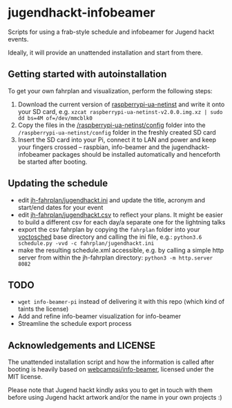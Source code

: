 # jugendhackt-infobeamer

Scripts for using a frab-style schedule and infobeamer for Jugend hackt events. 

Ideally, it will provide an unattended installation and start from there.

## Getting started with autoinstallation

To get your own fahrplan and visualization, perform the following steps:

 1. Download the current version of [raspberrypi-ua-netinst](https://github.com/FooDeas/raspberrypi-ua-netinst) and write it onto your SD card, e.g. `xzcat raspberrypi-ua-netinst-v2.0.0.img.xz | sudo dd bs=4M of=/dev/mmcblk0`
 1. Copy the files in the [/raspberrypi-ua-netinst/config](raspberrypi-ua-netinst/config) folder into the `/raspberrypi-ua-netinst/config` folder in the freshly created SD card
 1. Insert the SD card into your Pi, connect it to LAN and power and keep your fingers crossed – raspbian, info-beamer and the jugendhackt-infobeamer packages should be installed automatically and henceforth be started after booting.

## Updating the schedule

 * edit [jh-fahrplan/jugendhackt.ini](jh-fahrplan/jugendhackt.ini) and update the title, acronym and start/end dates for your event
 * edit [jh-fahrplan/jugendhackt.csv](jh-fahrplan/jugendhackt.csv) to reflect your plans. It might be easier to build a different csv for each day/a separate one for the lightning talks
 * export the csv fahrplan by copying the `fahrplan` folder into your [voctosched](https://github.com/zuntrax/voctosched) base directory and calling the ini file, e.g.: `python3.6 schedule.py -vvd -c fahrplan/jugendhackt.ini`
 * make the resulting schedule.xml accessible, e.g. by calling a simple http server from within the jh-fahrplan directory: `python3 -m http.server 8082`

## TODO

 * `wget info-beamer-pi` instead of delivering it with this repo (which kind of taints the license)
 * Add and refine info-beamer visualization for info-beamer
 * Streamline the schedule export process

## Acknowledgements and LICENSE

The unattended installation script and how the information is called after booting is heavily based on [webcampsi/info-beamer](https://github.com/webcampsi/info-beamer), licensed under the MIT license.

Please note that Jugend hackt kindly asks you to get in touch with them before using Jugend hackt artwork and/or the name in your own projects :)
